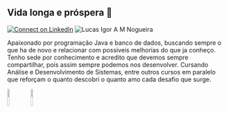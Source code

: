 ## Vida longa e próspera 🖖

[![Connect on LinkedIn](https://img.shields.io/badge/--linkedin?label=LinkedIn&logo=LinkedIn&style=social)](https://www.linkedin.com/in/lucas-igor-marques-nogueira-9ba79074/)  <img src="https://komarev.com/ghpvc/?username=LucasAvilla&label=Profile%20views&color=0e75b6&style=social" alt="Lucas Igor A M Nogueira" />

Apaixonado por programação Java e banco de dados, buscando sempre o que ha de novo e relacionar com possiveis melhorias do que ja conheço. Tenho sede por conhecimento e acredito que devemos sempre compartilhar, pois assim sempre podemos nos desenvolver. 
Cursando Análise e Desenvolvimento de Sistemas, entre outros cursos em paralelo que reforçam o quanto descobri o quanto amo cada desafio que surge. 

<code><img width="10%" src="https://www.vectorlogo.zone/logos/java/java-icon.svg"></code> <code><img width="10%" src="https://www.vectorlogo.zone/logos/eclipse/eclipse-icon.svg"></code>




